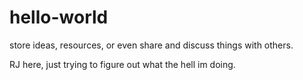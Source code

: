 # hello-world
store ideas, resources, or even share and discuss things with others.

RJ here, just trying to figure out what the hell im doing.
